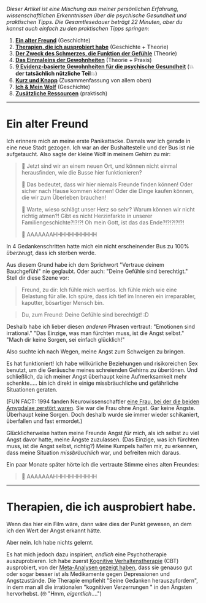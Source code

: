 
*Dieser Artikel ist eine Mischung aus meiner persönlichen Erfahrung, wissenschaftlichen Erkenntnissen über die psychische Gesundheit und praktischen Tipps. Die Gesamtlesedauer beträgt 22 Minuten, aber du kannst auch einfach zu den praktischen Tipps springen:*

1. **[Ein alter Freund](#toc_0)** (Geschichte)
2. **[Therapien, die ich ausprobiert habe](#toc_1)** (Geschichte + Theorie)
3. **[Der Zweck des Schmerzes, die Funktion der Gefühle](#toc_2)** (Theorie)
4. **[Das Einmaleins der Gewohnheiten](#toc_3)** (Theorie + Praxis)
5. **[9 Evidenz-basierte Gewohnheiten für die psychische Gesundheit](#toc_4)** (💥**der tatsächlich nützliche Teil**💥)
6. **[Kurz und Knapp](#toc_18)** (Zusammenfassung von allem oben)
7. **[Ich & Mein Wolf](#toc_19)** (Geschichte)
8. **[Zusätzliche Ressourcen](#toc_20)** (praktisch)

---

# Ein alter Freund

Ich erinnere mich an meine erste Panikattacke. Damals war ich gerade in eine neue Stadt gezogen. Ich war an der Bushaltestelle und der Bus ist nie aufgetaucht. Also sagte der kleine Wolf in meinem Gehirn zu mir:

> 🐺 Jetzt sind wir an einem neuen Ort, und können nicht einmal herausfinden, wie die Busse hier funktionieren?
>
> 🐺 Das bedeutet, dass wir hier niemals Freunde finden können! Oder sicher nach Hause kommen können! Oder die Dinge kaufen können, die wir zum Überleben brauchen!
>
> 🐺 Warte, wieso schlägt unser Herz so sehr? Warum können wir nicht richtig atmen?! Gibt es nicht Herzinfarkte in unserer Familiengeschichte?!?!?! Oh mein Gott, ist das das Ende?!?!?!?!?!
>
> 🐺 AAAAAAAHHHHHHHHHHH

In 4 Gedankenschritten hatte mich ein nicht erscheinender Bus zu 100% *überzeugt*, dass ich sterben werde.

Aus diesem Grund habe ich dem Sprichwort "Vertraue deinem Bauchgefühl" nie geglaubt. Oder auch: "Deine Gefühle sind berechtigt." Stell dir diese Szene vor:

> Freund, zu dir: Ich fühle mich wertlos. Ich fühle mich wie eine Belastung für alle. Ich spüre, dass ich tief im Inneren ein irreparabler, kaputter, bösartiger Mensch bin.

> Du, zum Freund: Deine Gefühle sind berechtigt! :D

Deshalb habe ich lieber diesen *anderen* Phrasen vertraut: "Emotionen sind irrational." "Das Einzige, was man fürchten muss, ist die Angst selbst." "Mach dir keine Sorgen, sei einfach glücklich!"

Also suchte ich nach Wegen, meine Angst zum Schweigen zu bringen.

Es hat funktioniert! Ich habe willkürliche Beziehungen und risikoreichen Sex benutzt, um die Geräusche meines schreienden Gehirns zu übertönen. Und schließlich, da ich meiner Angst überhaupt keine Aufmerksamkeit mehr schenkte..... bin ich direkt in einige missbräuchliche und gefährliche Situationen geraten.

(FUN FACT: 1994 fanden Neurowissenschaftler [eine Frau, bei der die beiden Amygdalae zerstört waren](https://en.wikipedia.org/wiki/S.M._(Patient)). Sie war die Frau ohne Angst. Gar keine Ängste. Überhaupt keine Sorgen. Doch deshalb wurde sie immer wieder schikaniert, überfallen und fast ermordet.)

Glücklicherweise hatten meine Freunde Angst *für* mich, als ich selbst zu viel Angst davor hatte, meine Ängste zuzulassen. (Das Einzige, was ich fürchten muss, ist die Angst selbst, richtig?) Meine Kumpels halfen mir, zu erkennen, dass meine Situation *missbräuchlich* war, und befreiten mich daraus.

Ein paar Monate später hörte ich die vertraute Stimme eines alten Freundes:

> 🐺 AAAAAAAHHHHHHHHHHH

---

# Therapien, die ich ausprobiert habe.

Wenn das hier ein Film wäre, dann wäre dies der Punkt gewesen, an dem ich den Wert der Angst erkannt hätte.

Aber nein. Ich habe nichts gelernt.

Es hat mich jedoch dazu inspiriert, *endlich* eine Psychotherapie auszuprobieren. Ich habe zuerst [Kognitive Verhaltenstherapie](https://en.wikipedia.org/wiki/Cognitive_behavioral_therapy) (CBT) ausprobiert, von der [Meta-Analysen gezeigt haben](https://onlinelibrary.wiley.com/doi/full/10.1002/da.20829), dass sie genauso gut oder sogar besser ist als Medikamente gegen Depressionen und Angstzustände. Die Therapie empfiehlt "Seine Gedanken herauszufordern", in dem man all die irrationalen "kognitiven Verzerrungen " in den Ängsten hervorhebst. (🤓 "Hmm, *eigentlich*....")
